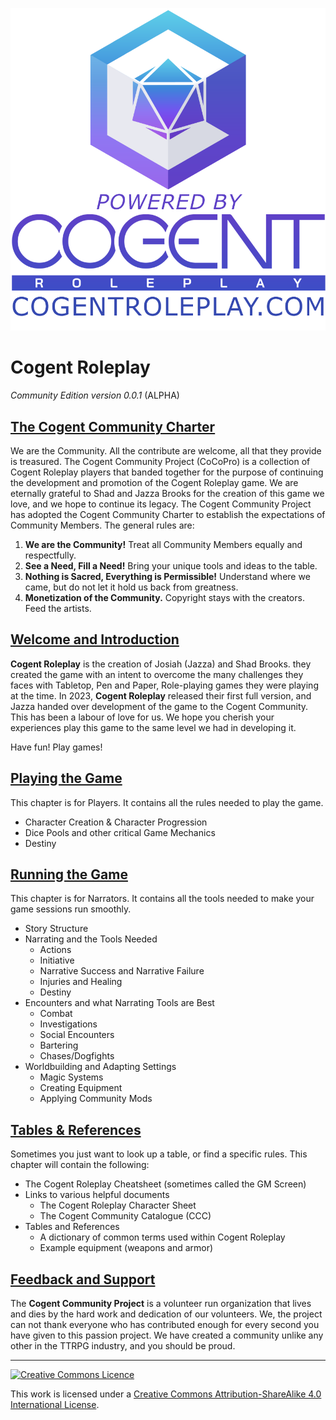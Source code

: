 ![Cogent Roleplay](Images/CogentRoleplayAttribution_Stacked.png)

# Cogent Roleplay
*Community Edition version 0.0.1* (ALPHA)

## [The Cogent Community Charter](<Cogent Community Charter.md>)
We are the Community.  All the contribute are welcome, all that they provide is treasured.  The Cogent Community Project (CoCoPro) is a collection of Cogent Roleplay players that banded together for the purpose of continuing the development and promotion of the Cogent Roleplay game.  We are eternally grateful to Shad and Jazza Brooks for the creation of this game we love, and we hope to continue its legacy.  The Cogent Community Project has adopted the Cogent Community Charter to establish the expectations of Community Members.  The general rules are:

1. **We are the Community!** Treat all Community Members equally and respectfully.
2. **See a Need, Fill a Need!** Bring your unique tools and ideas to the table.
3. **Nothing is Sacred, Everything is Permissible!** Understand where we came, but do not let it hold us back from greatness.
4. **Monetization of the Community.** Copyright stays with the creators.  Feed the artists.

## [Welcome and Introduction](<Welcome and Introduction.md>)

**Cogent Roleplay** is the creation of Josiah (Jazza) and Shad Brooks.  they created the game with an intent to overcome the many challenges they faces with Tabletop, Pen and Paper, Role-playing games they were playing at the time.  In 2023, **Cogent Roleplay** released their first full version, and Jazza handed over development of the game to the Cogent Community.  This has been a labour of love for us.  We hope you cherish your experiences play this game to the same level we had in developing it.

Have fun!  Play games!

## [Playing the Game](<Playing the Game/Playing the Game - MOC.md>)

This chapter is for Players.  It contains all the rules needed to play the game.  

* Character Creation & Character Progression
* Dice Pools and other critical Game Mechanics
* Destiny

## [Running the Game](<Running the Game/Running the Game - MOC.md>)


This chapter is for Narrators.  It contains all the tools needed to make your game sessions run smoothly.

* Story Structure
* Narrating and the Tools Needed
  * Actions
  * Initiative
  * Narrative Success and Narrative Failure
  * Injuries and Healing
  * Destiny
* Encounters and what Narrating Tools are Best
  * Combat
  * Investigations
  * Social Encounters
  * Bartering
  * Chases/Dogfights
* Worldbuilding and Adapting Settings
  * Magic Systems
  * Creating Equipment
  * Applying Community Mods

## [Tables & References](<Tables and References.md>)

Sometimes you just want to look up a table, or find a specific rules.  This chapter will contain the following:

* The Cogent Roleplay Cheatsheet (sometimes called the GM Screen)
* Links to various helpful documents
  * The Cogent Roleplay Character Sheet
  * The Cogent Community Catalogue (CCC)
* Tables and References
  * A dictionary of common terms used within Cogent Roleplay
  * Example equipment (weapons and armor)

## [Feedback and Support](<Feedback and Support.md>)

The **Cogent Community Project** is a volunteer run organization that lives and dies by the hard work and dedication of our volunteers.  We, the project can not thank everyone who has contributed enough for every second you have given to this passion project.  We have created a community unlike any other in the TTRPG industry, and you should be proud.  

---

<a rel="license" href="http://creativecommons.org/licenses/by-sa/4.0/"><img alt="Creative Commons Licence" style="border-width:0" src="https://i.creativecommons.org/l/by-sa/4.0/88x31.png" /></a>

This work is licensed under a <a rel="license" href="http://creativecommons.org/licenses/by-sa/4.0/">Creative Commons Attribution-ShareAlike 4.0 International License</a>.